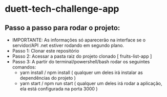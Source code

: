 # duett-tech-challenge-app

## Passo a passo para rodar o projeto:
- IMPORTANTE: As informações só aparecerão na interface se o servidor/API .net estiver rodando em segundo plano.
- Passo 1: Clonar este repositório
- Passo 2: Acessar a pasta raiz do projeto clonado [ fruits-list-app ]
- Passo 3: A partir do terminal/powershell/bash rodar os seguintes comandos:
    - yarn install / npm install  ( qualquer um deles irá instalar as dependências do projeto )
    - yarn start / npm run start  ( qualquer um deles irá rodar a aplicação, ela está configurada na porta 3000 )